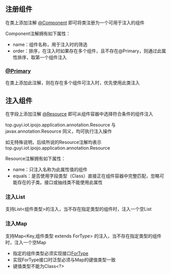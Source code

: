 
## 注册组件

在类上添加注解 [@Component](https://github.com/guyi-maple/ipojo/blob/master/src/main/java/top/guyi/iot/ipojo/application/annotation/Component.java) 即可将类注册为一个可用于注入的组件

Component注解拥有如下属性：
* name：组件名称，用于注入时的筛选
* order：排序，在注入时如果存在多个组件，且不存在@Primary，则通过此属性排序，取第一个组件注入

### [@Primary](https://github.com/guyi-maple/ipojo/blob/master/src/main/java/top/guyi/iot/ipojo/application/annotation/Primary.java)

在类上添加此注解，则在存在多个组件可注入时，优先使用此类注入

## 注入组件

在字段上添加注解 [@Resource](https://github.com/guyi-maple/ipojo/blob/master/src/main/java/top/guyi/iot/ipojo/application/annotation/Resource.java) 即可从组件容器中选择符合条件的组件注入

top.guyi.iot.ipojo.application.annotation.Resource 与 javax.annotation.Resource 同义，均可执行注入操作

如无特殊说明，后续所说的Resource注解均表示 top.guyi.iot.ipojo.application.annotation.Resource

Resource注解拥有如下属性：
* name：只注入名称为此属性值的组件
* equals：是否使用字段类型（Class）直接正在组件容器中完整匹配，忽略可能存在的子类。接口或抽线类不能使用此属性

### 注入List

支持List<组件类型>的注入，当不存在指定类型的组件时，注入一个空List

### 注入Map

支持Map<Key,组件类型 extends ForType<Key>> 的注入，当不存在指定类型的组件时，注入一个空Map

* 指定的组件类型必须实现接口[ForType](https://github.com/guyi-maple/ipojo/blob/master/src/main/java/top/guyi/iot/ipojo/application/component/ForType.java)
* 实现ForType接口时泛型必须与Map的键值类型一致
* 键值类型不能为Class<?>

